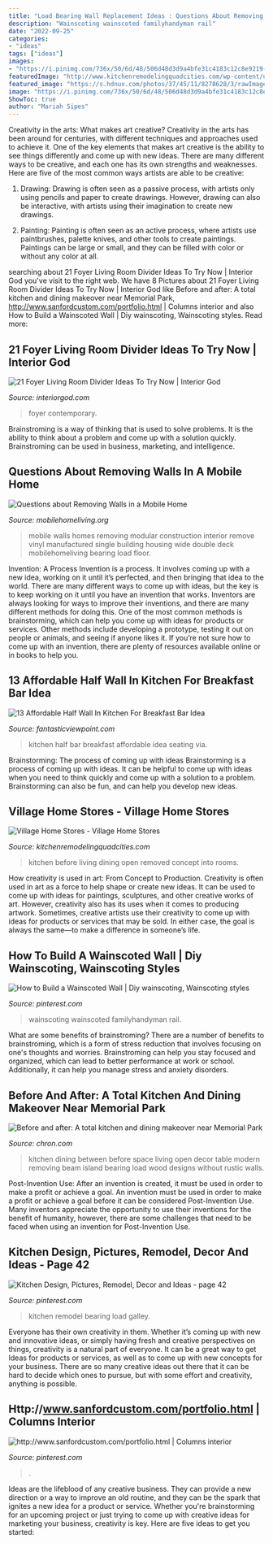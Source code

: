 ```yaml
---
title: "Load Bearing Wall Replacement Ideas : Questions About Removing Walls In A Mobile Home"
description: "Wainscoting wainscoted familyhandyman rail"
date: "2022-09-25"
categories:
- "ideas"
tags: ["ideas"]
images:
- "https://i.pinimg.com/736x/50/6d/48/506d48d3d9a4bfe31c4183c12c8e9219--load-bearing-wall-kitchen-contemporary.jpg"
featuredImage: "http://www.kitchenremodelingquadcities.com/wp-content/uploads/2016/11/before-after-wall-removed.png"
featured_image: "https://s.hdnux.com/photos/37/45/11/8278628/3/rawImage.jpg"
image: "https://i.pinimg.com/736x/50/6d/48/506d48d3d9a4bfe31c4183c12c8e9219--load-bearing-wall-kitchen-contemporary.jpg"
ShowToc: true
author: "Mariah Sipes"
---
```



Creativity in the arts: What makes art creative?
Creativity in the arts has been around for centuries, with different techniques and approaches used to achieve it. One of the key elements that makes art creative is the ability to see things differently and come up with new ideas. There are many different ways to be creative, and each one has its own strengths and weaknesses. Here are five of the most common ways artists are able to be creative: 
1. Drawing: Drawing is often seen as a passive process, with artists only using pencils and paper to create drawings. However, drawing can also be interactive, with artists using their imagination to create new drawings.

2. Painting: Painting is often seen as an active process, where artists use paintbrushes, palette knives, and other tools to create paintings. Paintings can be large or small, and they can be filled with color or without any color at all.

	

		
searching about 21 Foyer Living Room Divider Ideas To Try Now | Interior God you've visit to the right web. We have 8 Pictures about 21 Foyer Living Room Divider Ideas To Try Now | Interior God like Before and after: A total kitchen and dining makeover near Memorial Park, http://www.sanfordcustom.com/portfolio.html | Columns interior and also How to Build a Wainscoted Wall | Diy wainscoting, Wainscoting styles. Read more:
		
    
## 21 Foyer Living Room Divider Ideas To Try Now | Interior God

<img loading=lazy src="http://interiorgod.com/wp-content/uploads/2016/11/living-room-divider-ideas.jpg" onerror="this.onerror=null;this.src='https://tse2.mm.bing.net/th?id=OIP.TrfAE5qQ0AWlNoAbK14yHQHaLH&amp;pid=15.1';" alt="21 Foyer Living Room Divider Ideas To Try Now | Interior God">

_Source: interiorgod.com_

>foyer contemporary. 

	

Brainstroming is a way of thinking that is used to solve problems. It is the ability to think about a problem and come up with a solution quickly. Brainstroming can be used in business, marketing, and intelligence.

    
## Questions About Removing Walls In A Mobile Home

<img loading=lazy src="http://mobilehomeliving.org/wp-content/uploads/myths-vinyl-flooring-laid-before-walls-are-built-in-manufactured-home-construction-1.jpg" onerror="this.onerror=null;this.src='https://tse1.mm.bing.net/th?id=OIP.JnTgyL_3iC78O-UdHvX4KQHaEw&amp;pid=15.1';" alt="Questions about Removing Walls in a Mobile Home">

_Source: mobilehomeliving.org_

>mobile walls homes removing modular construction interior remove vinyl manufactured single building housing wide double deck mobilehomeliving bearing load floor. 

	

Invention: A Process
Invention is a process. It involves coming up with a new idea, working on it until it’s perfected, and then bringing that idea to the world. There are many different ways to come up with ideas, but the key is to keep working on it until you have an invention that works. Inventors are always looking for ways to improve their inventions, and there are many different methods for doing this. One of the most common methods is brainstorming, which can help you come up with ideas for products or services. Other methods include developing a prototype, testing it out on people or animals, and seeing if anyone likes it. If you’re not sure how to come up with an invention, there are plenty of resources available online or in books to help you.

    
## 13 Affordable Half Wall In Kitchen For Breakfast Bar Idea

<img loading=lazy src="http://www.fantasticviewpoint.com/wp-content/uploads/2016/08/half-wall-kitchen-islands-with-seating_848285-634x421.jpg" onerror="this.onerror=null;this.src='https://tse2.mm.bing.net/th?id=OIP.MRCy_Hiu4El9-kY_N0tKkwHaE6&amp;pid=15.1';" alt="13 Affordable Half Wall In Kitchen For Breakfast Bar Idea">

_Source: fantasticviewpoint.com_

>kitchen half bar breakfast affordable idea seating via. 

	

Brainstorming: The process of coming up with ideas
Brainstorming is a process of coming up with ideas. It can be helpful to come up with ideas when you need to think quickly and come up with a solution to a problem. Brainstorming can also be fun, and can help you develop new ideas.

    
## Village Home Stores - Village Home Stores

<img loading=lazy src="http://www.kitchenremodelingquadcities.com/wp-content/uploads/2016/11/before-after-wall-removed.png" onerror="this.onerror=null;this.src='https://tse2.mm.bing.net/th?id=OIP.tTENCFvpfhldvF9eQ-CORwHaLH&amp;pid=15.1';" alt="Village Home Stores - Village Home Stores">

_Source: kitchenremodelingquadcities.com_

>kitchen before living dining open removed concept into rooms. 

	

How creativity is used in art: From Concept to Production.
Creativity is often used in art as a force to help shape or create new ideas. It can be used to come up with ideas for paintings, sculptures, and other creative works of art. However, creativity also has its uses when it comes to producing artwork. Sometimes, creative artists use their creativity to come up with ideas for products or services that may be sold. In either case, the goal is always the same—to make a difference in someone’s life.

    
## How To Build A Wainscoted Wall | Diy Wainscoting, Wainscoting Styles

<img loading=lazy src="https://i.pinimg.com/736x/49/2b/53/492b53aa87c9ebfded51f123727d9118.jpg" onerror="this.onerror=null;this.src='https://tse3.mm.bing.net/th?id=OIP.g1gaxZPhEXdKjpWTgJEklgHaHa&amp;pid=15.1';" alt="How to Build a Wainscoted Wall | Diy wainscoting, Wainscoting styles">

_Source: pinterest.com_

>wainscoting wainscoted familyhandyman rail. 

	

What are some benefits of brainstroming?
There are a number of benefits to brainstroming, which is a form of stress reduction that involves focusing on one's thoughts and worries. Brainstroming can help you stay focused and organized, which can lead to better performance at work or school. Additionally, it can help you manage stress and anxiety disorders.

    
## Before And After: A Total Kitchen And Dining Makeover Near Memorial Park

<img loading=lazy src="https://s.hdnux.com/photos/37/45/11/8278628/3/rawImage.jpg" onerror="this.onerror=null;this.src='https://tse2.mm.bing.net/th?id=OIP.2hA5vecf91B8WTbTWvoqiQHaE7&amp;pid=15.1';" alt="Before and after: A total kitchen and dining makeover near Memorial Park">

_Source: chron.com_

>kitchen dining between before space living open decor table modern removing beam island bearing load wood designs without rustic walls. 

	

Post-Invention Use: After an invention is created, it must be used in order to make a profit or achieve a goal.
An invention must be used in order to make a profit or achieve a goal before it can be considered Post-Invention Use. Many inventors appreciate the opportunity to use their inventions for the benefit of humanity, however, there are some challenges that need to be faced when using an invention for Post-Invention Use.

    
## Kitchen Design, Pictures, Remodel, Decor And Ideas - Page 42

<img loading=lazy src="https://i.pinimg.com/736x/50/6d/48/506d48d3d9a4bfe31c4183c12c8e9219--load-bearing-wall-kitchen-contemporary.jpg" onerror="this.onerror=null;this.src='https://tse3.mm.bing.net/th?id=OIP.VsPgQuDxunXTIPMwwLkxlAHaF7&amp;pid=15.1';" alt="Kitchen Design, Pictures, Remodel, Decor and Ideas - page 42">

_Source: pinterest.com_

>kitchen remodel bearing load galley. 

	

Everyone has their own creativity in them. Whether it’s coming up with new and innovative ideas, or simply having fresh and creative perspectives on things, creativity is a natural part of everyone. It can be a great way to get Ideas for products or services, as well as to come up with new concepts for your business. There are so many creative ideas out there that it can be hard to decide which ones to pursue, but with some effort and creativity, anything is possible.

    
## Http://www.sanfordcustom.com/portfolio.html | Columns Interior

<img loading=lazy src="https://i.pinimg.com/originals/e4/a0/de/e4a0de8c47a5d2feb23f6d7d449d3382.jpg" onerror="this.onerror=null;this.src='https://tse4.mm.bing.net/th?id=OIP.KAemP0tLpnblI0Rga6zj2AHaLH&amp;pid=15.1';" alt="http://www.sanfordcustom.com/portfolio.html | Columns interior">

_Source: pinterest.com_

>. 

	

Ideas are the lifeblood of any creative business. They can provide a new direction or a way to improve an old routine, and they can be the spark that ignites a new idea for a product or service. Whether you're brainstorming for an upcoming project or just trying to come up with creative ideas for marketing your business, creativity is key. Here are five ideas to get you started: 

